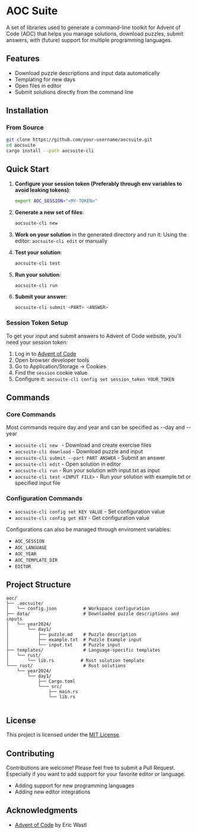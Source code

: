 # AOC Suite

A set of libraries used to generate a command-line toolkit for Advent of Code (AOC) that helps you manage solutions, download puzzles, submit answers, with (future) support for multiple programming languages.

## Features

- Download puzzle descriptions and input data automatically
- Templating for new days
- Open files in editor
- Submit solutions directly from the command line

## Installation

### From Source

```bash
git clone https://github.com/your-username/aocsuite.git
cd aocsuite
cargo install --path aocsuite-cli
```

## Quick Start

1. **Configure your session token (Preferably through env variables to avoid leaking tokens)**:

   ```bash
   export AOC_SESSION="<MY-TOKEN>"
   ```

2. **Generate a new set of files**:
   ```bash
   aocsuite-cli new
   ```
3. **Work on your solution** in the generated directory and run it:
   Using the editor: `aocsuite-cli edit` or manually

4. **Test your solution**:
   ```bash
   aocsuite-cli test
   ```
5. **Run your solution**:
   ```bash
   aocsuite-cli run
   ```
6. **Submit your answer**:
   ```bash
   aocsuite-cli submit <PART> <ANSWER>
   ```

### Session Token Setup

To get your input and submit answers to Advent of Code website, you'll need your session token:

1. Log in to [Advent of Code](https://adventofcode.com)
2. Open browser developer tools
3. Go to Application/Storage → Cookies
4. Find the `session` cookie value
5. Configure it: `aocsuite-cli config set session_token YOUR_TOKEN`

## Commands

### Core Commands

Most commands require day and year and can be specified as --day and --year

- `aocsuite-cli new ` - Download and create exercise files
- `aocsuite-cli download` - Download puzzle and input
- `aocsuite-cli submit --part PART ANSWER` - Submit an answer
- `aocsuite-cli edit` - Open solution in editor
- `aocsuite-cli run` - Run your solution with input.txt as input
- `aocsuite-cli test <INPUT FILE>` - Run your solution with example.txt or specified input file

### Configuration Commands

- `aocsuite-cli config set KEY VALUE` - Set configuration value
- `aocsuite-cli config get KEY` - Get configuration value

Configurations can also be managed through enviroment variables:

- `AOC_SESSION`
- `AOC_LANGUAGE`
- `AOC_YEAR`
- `AOC_TEMPLATE_DIR`
- `EDITOR`

## Project Structure

```
aoc/
├── .aocsuite/
│   └── config.json          # Workspace configuration
├── data/                    # Downloaded puzzle descriptions and inputs
│   └── year2024/
│       └── day1/
│           ├── puzzle.md    # Puzzle description
│           ├── example.txt  # Puzzle Example input
│           └── input.txt    # Puzzle input
├── templates/               # Language-specific templates
│   └── rust/
│       └── lib.rs          # Rust solution template
└─── rust/                   # Rust solutions
    └── year2024/
        └── day1/
            ├── Cargo.toml
            └─── src/
                ├── main.rs
                └── lib.rs


```

## License

This project is licensed under the [MIT License](LICENSE).

## Contributing

Contributions are welcome! Please feel free to submit a Pull Request. Especially if you want to add support for your favorite editor or language.

- Adding support for new programming languages
- Adding new editor integrations

## Acknowledgments

- [Advent of Code](https://adventofcode.com) by Eric Wastl
